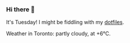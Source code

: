 ### Hi there :wave:

It's Tuesday! I might be fiddling with my [dotfiles](https://github.com/bewuethr/dotfiles).

Weather in Toronto: partly cloudy, at +6°C.
